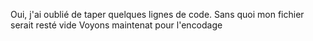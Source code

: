 Oui, j'ai oublié de taper quelques
lignes de code. Sans quoi mon
fichier serait resté vide 
Voyons maintenat pour l'encodage
